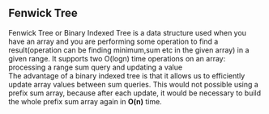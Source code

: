## Fenwick Tree
Fenwick Tree or Binary Indexed Tree is a data structure used when you have an array and you are performing some operation to find a result(operation can be finding minimum,sum etc in the given array) in a given range. It supports two O(logn) time operations on an array:
processing a range sum query and updating a value <br>
The advantage of a binary indexed tree is that it allows us to efficiently update array values between sum queries. This would not possible using a prefix sum array, because after each update, it would be necessary to build the whole prefix
sum array again in **O(n)** time.


